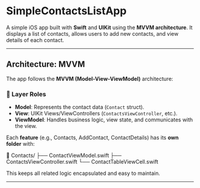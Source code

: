 # SimpleContactsListApp

A simple iOS app built with **Swift** and **UIKit** using the **MVVM architecture**. It displays a list of contacts, allows users to add new contacts, and view details of each contact.

---

## Architecture: MVVM

The app follows the **MVVM (Model-View-ViewModel)** architecture:

### 🧩 Layer Roles

- **Model**: Represents the contact data (`Contact` struct).
- **View**: UIKit Views/ViewControllers (`ContactsViewController`, etc.).
- **ViewModel**: Handles business logic, view state, and communicates with the view.

Each **feature** (e.g., Contacts, AddContact, ContactDetails) has its **own folder** with:

📁 Contacts/
├── ContactViewModel.swift
├── ContactsViewController.swift
└── ContactTableViewCell.swift

This keeps all related logic encapsulated and easy to maintain.

--- 
